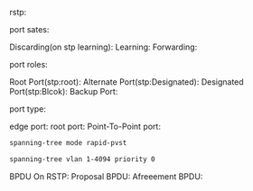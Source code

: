 rstp:



port sates:

Discarding(on stp learning): 
Learning:
Forwarding:


port roles:

Root Port(stp:root):
Alternate Port(stp:Designated):
Designated Port(stp:Blcok):
Backup Port:


port type:

edge port: 
root port:
Point-To-Point port:


```bash
spanning-tree mode rapid-pvst
```

```bash
spanning-tree vlan 1-4094 priority 0 
```

BPDU On RSTP:
    Proposal BPDU:
    Afreeement BPDU:



    